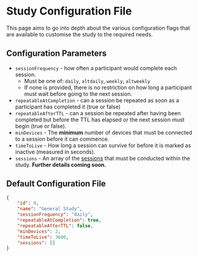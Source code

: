 
# Study Configuration File
This page aims to go into depth about the various configuration flags that are available to customise the study to the required needs.

## Configuration Parameters
- `sessionFrequency` - how often a participant would complete each session.
    - Must be one of: `daily`, `altdaily`, `weekly`, `altweekly`
    - If none is provided, there is no restriction on how long a participant must wait before going to the next session.
- `repeatableAtCompletion` - can a session be repeated as soon as a participant has completed it (true or false)
- `repeatableAfterTTL` - can a session be repeated after having been completed but before the TTL has elapsed or the next session must begin (true or false).
- `minDevices` - The **minimum** number of devices that must be connected to a session before it can commence.
- `timeToLive` - How long a session can survive for before it is marked as inactive (measured in seconds).
- `sessions` - An array of the [sessions](/config/sessions) that must be conducted within the study. **Further details coming soon.**

## Default Configuration File
```json
{
    "id": 0,
    "name": "General Study",
    "sessionFrequency": "daily",
    "repeatableAtCompletion": true,
    "repeatableAfterTTL": false,
    "minDevices": 2,
    "timeToLive": 3600,
    "sessions": []
}
```
